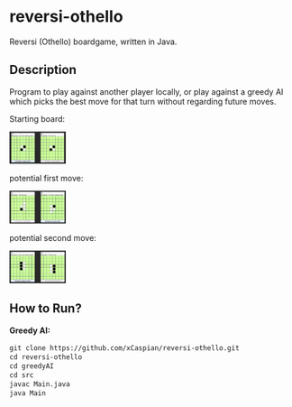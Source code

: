 # reversi-othello

Reversi (Othello) boardgame, written in Java.

## Description

Program to play against another player locally, or play against a greedy AI which picks the best move for that turn without regarding future moves.

Starting board:

<img
  src="assets/reversi-start.png"
  alt="starting board of reversi game"
  title="Reversi Board"
  style="display: inline-block; margin: 0 auto; max-width: 100px; max-height: 100px">
  
  potential first move:
  
  <img
  src="assets/reversi-first.png"
  alt="1st move of reversi game"
  title="Reversi Board"
  style="display: inline-block; margin: 0 auto; max-width: 100px; max-height: 100px">
  
  potential second move:
  
  <img
  src="assets/reversi-second.png"
  alt="2nd move of reversi game"
  title="Reversi Board"
  style="display: inline-block; margin: 0 auto; max-width: 100px; max-height: 100px">

## How to Run?

**Greedy AI:**
```
git clone https://github.com/xCaspian/reversi-othello.git
cd reversi-othello
cd greedyAI
cd src
javac Main.java
java Main
```

